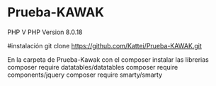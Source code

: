 # Prueba-KAWAK


PHP V PHP Version 8.0.18

#instalación
git clone https://github.com/Kattei/Prueba-KAWAK.git

En la carpeta de Prueba-Kawak con el composer instalar las librerias
composer require datatables/datatables
composer require components/jquery
composer require smarty/smarty


